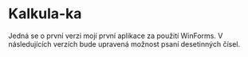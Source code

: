 # Kalkula-ka

Jedná se o první verzi mojí první aplikace za použití WinForms. 
V následujících verzích bude upravená možnost psaní desetinných čísel. 
